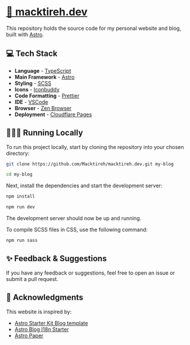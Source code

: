 # [📃 macktireh.dev](https://macktireh.dev)

This repository holds the source code for my personal website and blog, built with [Astro](https://astro.build/).

## 💻 Tech Stack

- **Language** - [TypeScript](https://www.typescriptlang.org/)
- **Main Framework** - [Astro](https://astro.build/)
- **Styling** - [SCSS](https://sass-lang.com/)
- **Icons** - [Iconbuddy](https://iconbuddy.com/)
- **Code Formatting** - [Prettier](https://prettier.io/)
- **IDE** - [VSCode](https://code.visualstudio.com/)
- **Browser** - [Zen Browser](https://zen-browser.app/)
- **Deployment** - [Cloudflare Pages](https://pages.cloudflare.com/)

## 👨🏻‍💻 Running Locally

To run this project locally, start by cloning the repository into your chosen directory:

```bash
git clone https://github.com/Macktireh/macktireh.dev.git my-blog
```

```bash
cd my-blog
```

Next, install the dependencies and start the development server:

```bash
npm install
```

```bash
npm run dev
```

The development server should now be up and running.

To compile SCSS files in CSS, use the following command:

```bash
npm run sass
```

## ✨ Feedback & Suggestions

If you have any feedback or suggestions, feel free to open an issue or submit a pull request.

## 🙏 Acknowledgments

This website is inspired by:

- [Astro Starter Kit Blog template](https://github.com/withastro/astro/tree/latest/examples/blog)
- [Astro Blog I18n Starter](https://github.com/i118n/astro-blog-i118n-starter)
- [Astro Paper](https://astro-paper.pages.dev/)
